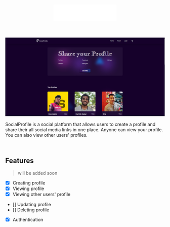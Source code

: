 # <p align="center"><img src="./public/assets/Logo.png" alt="SocialProfile" width="200"/></p>

<br/>

<img src="./public/assets/socialprofiles.png" />

<br/>

SocialProfile is a social platform that allows users to create a profile and share their all social media links in one place. Anyone can view your profile. You can also view other users' profiles. 

<br/>

## Features
> will be added soon

- [x] Creating profile
- [x] Viewing profile 
- [x] Viewing other users' profile
- [] Updating profile
- [] Deleting profile
- [x] Authentication